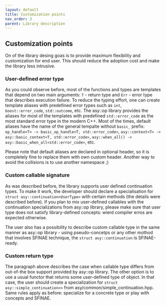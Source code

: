 ```yaml
---
layout: default
title: Customization points
nav_order: 3
parent: Library description
---
```


## Customization points
On of the library desing goas is to provide maximum flexibility and customization for end user. This should reduce the adoption cost and make the library less intrusive. 

### User-defined error type
As you could observe before, most of the functions and types are templates that depend on two main arguments: `T` - return type and `Err` - error type that describes execution failure. To reduce the typing effort, one can create template aliases with predefined error types such as `int`, `boost::error_code`, `std::outcome`, etc. The asy::op library provides the aliases for most of the templates with predefined `std::error_code` as the most standard error type in the modern C++. Most of the times, default aliases have the name of the general tempalte without `basic_` prefix: `op_handle<T> -> basic_op_handle<T, std::error_code>`, `asy::context<T> -> asy::basic_context<T, std::error_code>`, `asy::when_all() -> asy::basic_when_all<std::error_code>`, etc.

Please note that default aliases are declared in optional header, so it is completely fine to replace them with own custom header. Another way to avoid the collisions is to use another namespace ;)

### Custom callable signature
As was described before, the library supports user defined continuation types. To make it work, the developer should declare a specialisation for `struct asy::continuation<UserType>` with certain methods (the details were described before). If you plan to mix user-defined callables with the continuation specializations from asy::op library, please make sure that user type does not satisfy library-defined concepts: wierd compiler erros are expected otherwise.

The user also has a possibility to describe custom callable type in the same manner as asy::op library - using pseudo-concetps or any other mothod that involves SFINAE technique, the `struct asy::continuation` is SFINAE-ready.

### Custom return type
The paragraph above describes the case when callable type differs from out-of-the box support provided by asy::op library. The other option is to use a usual functor that returns some user-defined type of object. In that case, the user should create a specialization for `struct asy::simple_continuation<>` from asy/common/simple_continuation.hpp. Same rules apply as before: specialize for a concrete type or play with concepts and SFINAE.
